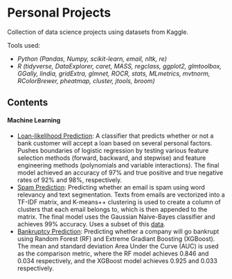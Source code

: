# Personal Projects
Collection of data science projects using datasets from Kaggle.

Tools used: 
+ *Python (Pandas, Numpy, scikit-learn, email, nltk, re)* 
+ *R (tidyverse, DataExplorer, caret, MASS, regclass, ggplot2, glmtoolbox, GGally, lindia, gridExtra, glmnet, ROCR, stats, MLmetrics, mvtnorm, RColorBrewer, pheatmap, cluster, jtools, broom)*

## Contents

#### Machine Learning
+ [Loan-likelihood Prediction](https://github.com/duynlq/Personal-Projects/blob/main/loan_likelihood/duyProject2.pdf): A classifier that predicts whether or not a bank customer will accept a loan based on several personal factors. Pushes boundaries of logistic regression by testing various feature selection methods (forward, backward, and stepwise) and feature engineering methods (polynomials and variable interactions). The final model achieved an accuracy of 97% and true positive and true negative rates of 92% and 98%, respectively.
+ [Spam Prediction](https://github.com/duynlq/Personal-Projects/blob/main/spam_classifier/Duy_Nguyen_CaseStudy3.ipynb): Predicting whether an email is spam using word relevancy and text segmentation. Texts from emails are vectorized into a TF-IDF matrix, and K-means++ clustering is used to create a column of clusters that each email belongs to, which is then appended to the matrix. The final model uses the Gaussian Naive-Bayes classifier and achieves 99% accuracy. Uses a subset of this [data](https://spamassassin.apache.org/old/publiccorpus/).
+ [Bankruptcy Prediction](https://github.com/duynlq/Personal-Projects/blob/main/spam_classifier/Duy_Nguyen_CaseStudy3.ipynb): Predicting whether a company will go bankrupt using Random Forest (RF) and Extreme Gradiant Boosting (XGBoost). The mean and standard deviation Area Under the Curve (AUC) is used as the comparison metric, where the RF model achieves 0.846 and 0.034 respectively, and the XGBoost model achieves 0.925 and 0.033 respectively.



